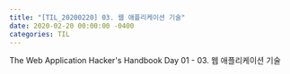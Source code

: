 ```yaml
---
title: "[TIL_20200220] 03. 웹 애플리케이션 기술"
date: 2020-02-20 00:00:00 -0400
categories: TIL
---
```

 The Web Application Hacker's Handbook
 Day 01 - 03. 웹 애플리케이션 기술
